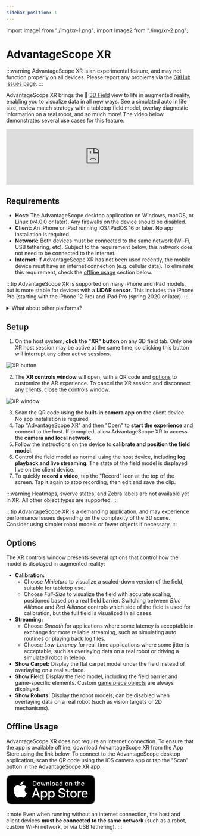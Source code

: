 ```yaml
---
sidebar_position: 1
---
```


import Image1 from "./img/xr-1.png";
import Image2 from "./img/xr-2.png";

# AdvantageScope XR

:::warning
AdvantageScope XR is an experimental feature, and may not function properly on all devices. Please report any problems via the [GitHub issues page](https://github.com/Mechanical-Advantage/AdvantageScope/issues).
:::

AdvantageScope XR brings the 👀 [3D Field](/tab-reference/3d-field) view to life in augmented reality, enabling you to visualize data in all new ways. See a simulated auto in life size, review match strategy with a tabletop field model, overlay diagnostic information on a real robot, and so much more! The video below demonstrates several use cases for this feature:

<iframe width="100%" style={{"aspect-ratio": "16 / 9"}} src="https://www.youtube.com/embed/gWPhQyB66DQ" title="AdvantageScope XR: Feature Overview" frameborder="0" allow="accelerometer; autoplay; clipboard-write; encrypted-media; gyroscope; picture-in-picture; web-share" referrerpolicy="strict-origin-when-cross-origin" allowfullscreen></iframe>

## Requirements

- **Host:** The AdvantageScope desktop application on Windows, macOS, or Linux (v4.0.0 or later). Any firewalls on the device should be [disabled](https://docs.wpilib.org/en/stable/docs/networking/networking-introduction/windows-firewall-configuration.html#disabling-windows-firewall).
- **Client:** An iPhone or iPad running iOS/iPadOS 16 or later. No app installation is required.
- **Network:** Both devices must be connected to the same network (Wi-Fi, USB tethering, etc). Subject to the requirement below, this network does not need to be connected to the internet.
- **Internet:** If AdvantageScope XR has not been used recently, the mobile device must have an internet connection (e.g. cellular data). To eliminate this requirement, check the [offline usage](#offline-usage) section below.

:::tip
AdvantageScope XR is supported on many iPhone and iPad models, but is more stable for devices with a **LiDAR sensor**. This includes the iPhone Pro (starting with the iPhone 12 Pro) and iPad Pro (spring 2020 or later).
:::

<details>
<summary>What about other platforms?</summary>

AdvantageScope XR is only supported on iOS and iPadOS. We do not have any immediate plans to support alternative platforms. The client application requires tight integration with native APIs for augmented reality, video recording, web rendering, and more. We chose to prioritize iOS and iPadOS development and support for several reasons:

- **Consistency:** AdvantageScope XR is a demanding application. While Android devices vary widely in processing power and features, the iPhone and iPad provide a consistent development experience across generations. All recent iOS and iPadOS devices are powerful enough to run AdvantageScope XR, and newer devices support additional features AdvantageScope can utilize (such as LiDAR).

- **Availability:** The iPhone remains the most common smartphone that students in the United States are likely to own or have easily accessible from peers. Supporting iOS maximizes the number of users who have easy access to AdvantageScope XR.

- **Tablet Support:** We think many users will want to take advantage of running AdvantageScope XR on a tablet, since tablets provide a larger display that is easier for multiple people to see at once. iPad is the most commonly used tablet worldwide, so supporting iPadOS makes the tablet experience as accessible as possible.

</details>

## Setup

1. On the host system, **click the "XR" button** on any 3D field tab. Only one XR host session may be active at the same time, so clicking this button will interrupt any other active sessions.

<img src={Image1} alt="XR button" height="450" />

2. The **XR controls window** will open, with a QR code and [options](#options) to customize the AR experience. To cancel the XR session and disconnect any clients, close the controls window.

<img src={Image2} alt="XR window" height="350" />

3. Scan the QR code using the **built-in camera app** on the client device. No app installation is required.
4. Tap "AdvantageScope XR" and then "Open" to **start the experience** and connect to the host. If prompted, allow AdvantageScope XR to access the **camera and local network**.
5. Follow the instructions on the device to **calibrate and position the field model**.
6. Control the field model as normal using the host device, including **log playback and live streaming**. The state of the field model is displayed live on the client device.
7. To quickly **record a video**, tap the "Record" icon at the top of the screen. Tap it again to stop recording, then edit and save the clip.

:::warning
Heatmaps, swerve states, and Zebra labels are not available yet in XR. All other object types are supported.
:::

:::tip
AdvantageScope XR is a demanding application, and may experience performance issues depending on the complexity of the 3D scene. Consider using simpler robot models or fewer objects if necessary.
:::

## Options

The XR controls window presents several options that control how the model is displayed in augmented reality:

- **Calibration:**
  - Choose _Miniature_ to visualize a scaled-down version of the field, suitable for tabletop use.
  - Choose _Full-Size_ to visualize the field with accurate scaling, positioned based on a real field barrier. Switching between _Blue Alliance_ and _Red Alliance_ controls which side of the field is used for calibration, but the full field is visualized in all cases.
- **Streaming:**
  - Choose _Smooth_ for applications where some latency is acceptable in exchange for more reliable streaming, such as simulating auto routines or playing back log files.
  - Choose _Low-Latency_ for real-time applications where some jitter is acceptable, such as overlaying data on a real robot or driving a simulated robot in teleop.
- **Show Carpet:** Display the flat carpet model under the field instead of overlaying on a real surface.
- **Show Field:** Display the field model, including the field barrier and game-specific elements. Custom [game piece objects](/tab-reference/3d-field#game-piece-objects) are always displayed.
- **Show Robots:** Display the robot models, can be disabled when overlaying data on a real robot (such as vision targets or 2D mechanisms).

## Offline Usage

AdvantageScope XR does not require an internet connection. To ensure that the app is available offline, download AdvantageScope XR from the App Store using the link below. To connect to the AdvantageScope desktop application, scan the QR code using the iOS camera app or tap the "Scan" button in the AdvantageScope XR app.

[![App Store](./img/app-store.svg)](https://apps.apple.com/us/app/advantagescope-xr/id6739718081)

:::note
Even when running without an internet connection, the host and client devices **must be connected to the same network** (such as a robot, custom Wi-Fi network, or via USB tethering).
:::
